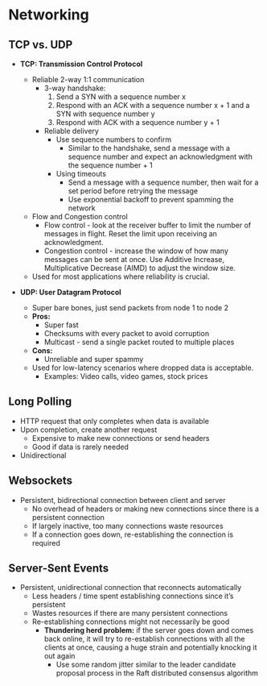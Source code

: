# Networking

## TCP vs. UDP

- **TCP: Transmission Control Protocol**

  - Reliable 2-way 1:1 communication
    - 3-way handshake:
      1. Send a SYN with a sequence number x
      2. Respond with an ACK with a sequence number x + 1 and a SYN with sequence number y
      3. Respond with ACK with a sequence number y + 1
    - Reliable delivery
      - Use sequence numbers to confirm
        - Similar to the handshake, send a message with a sequence number and expect an acknowledgment with the sequence number + 1
      - Using timeouts
        - Send a message with a sequence number, then wait for a set period before retrying the message
        - Use exponential backoff to prevent spamming the network
  - Flow and Congestion control
    - Flow control - look at the receiver buffer to limit the number of messages in flight. Reset the limit upon receiving an acknowledgment.
    - Congestion control - increase the window of how many messages can be sent at once. Use Additive Increase, Multiplicative Decrease (AIMD) to adjust the window size.
  - Used for most applications where reliability is crucial.

- **UDP: User Datagram Protocol**
  - Super bare bones, just send packets from node 1 to node 2
  - **Pros:**
    - Super fast
    - Checksums with every packet to avoid corruption
    - Multicast - send a single packet routed to multiple places
  - **Cons:**
    - Unreliable and super spammy
  - Used for low-latency scenarios where dropped data is acceptable.
    - Examples: Video calls, video games, stock prices

## Long Polling

- HTTP request that only completes when data is available
- Upon completion, create another request
  - Expensive to make new connections or send headers
  - Good if data is rarely needed
- Unidirectional

## Websockets

- Persistent, bidirectional connection between client and server
  - No overhead of headers or making new connections since there is a persistent connection
  - If largely inactive, too many connections waste resources
  - If a connection goes down, re-establishing the connection is required

## Server-Sent Events

- Persistent, unidirectional connection that reconnects automatically
  - Less headers / time spent establishing connections since it’s persistent
  - Wastes resources if there are many persistent connections
  - Re-establishing connections might not necessarily be good
    - **Thundering herd problem:** if the server goes down and comes back online, it will try to re-establish connections with all the clients at once, causing a huge strain and potentially knocking it out again
      - Use some random jitter similar to the leader candidate proposal process in the Raft distributed consensus algorithm
